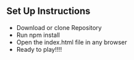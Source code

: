 ## Set Up Instructions
- Download or clone Repository
- Run npm install
- Open the index.html file in any browser
- Ready to play!!!!